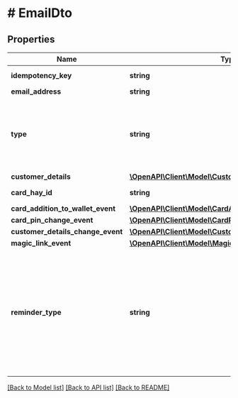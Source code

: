 # # EmailDto

## Properties

Name | Type | Description | Notes
------------ | ------------- | ------------- | -------------
**idempotency_key** | **string** | Idempotency key (UUID) to uniquely represent this request and prevent duplication. |
**email_address** | **string** | Email address to send the email notification to. |
**type** | **string** | The type of the notification event - one of:  * **CARD_ADDED_TO_WALLET**: Card has been added to a device wallet  * **CARD_PIN_CHANGE**: Card PIN has been changed  * **CUSTOMER_DETAILS_CHANGE**: Customer&#39;s personal details have been updated  * **MAGIC_LINK**: Magic link email has been requested  * **REMINDER**: A reminder |
**customer_details** | [**\OpenAPI\Client\Model\CustomerDetails**](CustomerDetails.md) |  | [optional]
**card_hay_id** | **string** | Unique identifier (UUID) of the Card associated with the event | [optional]
**card_addition_to_wallet_event** | [**\OpenAPI\Client\Model\CardAdditionToWalletEventDto**](CardAdditionToWalletEventDto.md) |  | [optional]
**card_pin_change_event** | [**\OpenAPI\Client\Model\CardPinChangeEventDto**](CardPinChangeEventDto.md) |  | [optional]
**customer_details_change_event** | [**\OpenAPI\Client\Model\CustomerDetailsChangeEventDto**](CustomerDetailsChangeEventDto.md) |  | [optional]
**magic_link_event** | [**\OpenAPI\Client\Model\MagicLinkEventDto**](MagicLinkEventDto.md) |  | [optional]
**reminder_type** | **string** | Type of the **Reminder** event; provided when the type is &#x60;REMINDER&#x60;. Possible values:  * **REMINDER_TO_COMPLETE_FUNDING**  * **REMINDER_TO_PROVISION_DIGITAL_CARD**  * **REMINDER_TO_TRANSACT**  * **APPLE_PAY_REMINDER_24_HRS**  * **APPLE_PAY_REMINDER_7_DAYS**  * **APPLE_PAY_SPEND_REMINDER_7_DAYS**  * **APPLE_PAY_SPEND_REMINDER_14_DAYS**  * **GOOGLE_PAY_24_HRS_PARTIAL_PROVISIONING**  * **GOOGLE_PAY_7_DAYS_PARTIAL_PROVISIONING**  * **GOOGLE_PAY_7_DAYS_SPEND_REMINDER**  * **GOOGLE_PAY_14_DAYS_SPEND_REMINDER** | [optional]

[[Back to Model list]](../../README.md#models) [[Back to API list]](../../README.md#endpoints) [[Back to README]](../../README.md)
